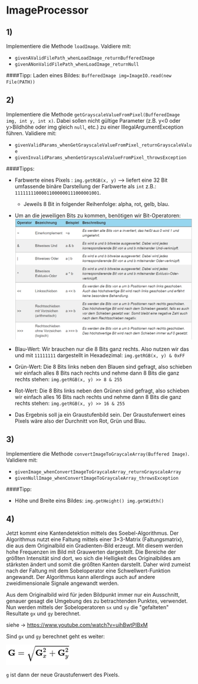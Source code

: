 # ImageProcessor

## 1)
Implementiere die Methode `loadImage`. Valdiere mit:
- `givenAValidFilePath_whenLoadImage_returnBufferedImage`
- `givenANonValidFilePath_whenLoadImage_returnNull`

####Tipp: 
Laden eines Bildes: `BufferedImage img=ImageIO.read(new File(PATH))`

## 2)
Implementiere die Methode `getGrayscaleValueFromPixel(BufferedImage img, int y, int x)`. Dabei sollen nicht gültige Parameter (z.B. y<0 oder y>Bildhöhe oder img gleich `null`, etc.) zu einer IllegalArgumentException führen. Validiere mit:

- `givenValidParams_whenGetGrayscaleValueFromPixel_returnGrayscaleValue`
- `givenInvalidParams_whenGetGrayscaleValueFromPixel_throwsException`

####Tipps:
- Farbwerte eines Pixels : `img.getRGB(x, y)` --> liefert eine 32 Bit umfassende binäre Darstellung der Farbwerte als `int` z.B.: `11111111000011000000111000001001`. 
    - Jeweils 8 Bit in folgender Reihenfolge: alpha, rot, gelb, blau. 
- Um an die jeweiligen Bits zu kommen, benötigen wir Bit-Operatoren:
  ![Bitvise](../../images/BitOperators.png)
  
  
- Blau-Wert: Wir brauchen nur die 8 Bits ganz rechts. Also  nutzen wir das und mit `11111111` dargestellt in Hexadezimal: `img.getRGB(x, y) & 0xFF` 
  
- Grün-Wert: Die 8 Bits links neben den Blauen sind gefragt, also schieben wir einfach alles 8 Bits nach rechts und nehme dann 8 Bits die ganz rechts stehen: `img.getRGB(x, y) >> 8 & 255`
  
- Rot-Wert: Die 8 Bits links neben den Grünen sind gefragt, also schieben wir einfach alles 16 Bits nach rechts und nehme dann 8 Bits die ganz rechts stehen: `img.getRGB(x, y) >> 16 & 255`
  
- Das Ergebnis soll ja ein Graustufenbild sein. Der Graustufenwert eines Pixels wäre also der Durchnitt von Rot, Grün und Blau.
  
## 3) 
Implementiere die Methode `convertImageToGraycaleArray(Buffered Image)`. Validiere mit:
- `givenImage_whenConvertImageToGraycaleArray_returnGrayscaleArray`
- `givenNullImage_whenConvertImageToGraycaleArray_throwsException`

####Tipp:
- Höhe und Breite eins Bildes: `img.getHeight() img.getWidth()`
 
## 4)
Jetzt kommt eine Kantendetektion mittels des Soebel-Algorithmus. Der Algorithmus nutzt eine Faltung mittels einer 3×3-Matrix (Faltungsmatrix), die aus dem Originalbild ein Gradienten-Bild erzeugt. Mit diesem werden hohe Frequenzen im Bild mit Grauwerten dargestellt. Die Bereiche der größten Intensität sind dort, wo sich die Helligkeit des Originalbildes am stärksten ändert und somit die größten Kanten darstellt. Daher wird zumeist nach der Faltung mit dem Sobeloperator eine Schwellwert-Funktion angewandt. Der Algorithmus kann allerdings auch auf andere zweidimensionale Signale angewandt werden.

Aus dem Originalbild wird für jeden Bildpunkt immer nur ein Ausschnitt, genauer gesagt die Umgebung des zu betrachtenden Punktes, verwendet. Nun werden mittels der Sobeloperatoren `sx` und `sy` die "gefalteten" Resultate `gx` und `gy` berechnet.




siehe -> https://www.youtube.com/watch?v=uihBwtPIBxM

Sind `gx` und `gy` berechnet geht es weiter: 

![soebel](../../images/soebel.png)

`g` ist dann der neue Graustufenwert des Pixels.